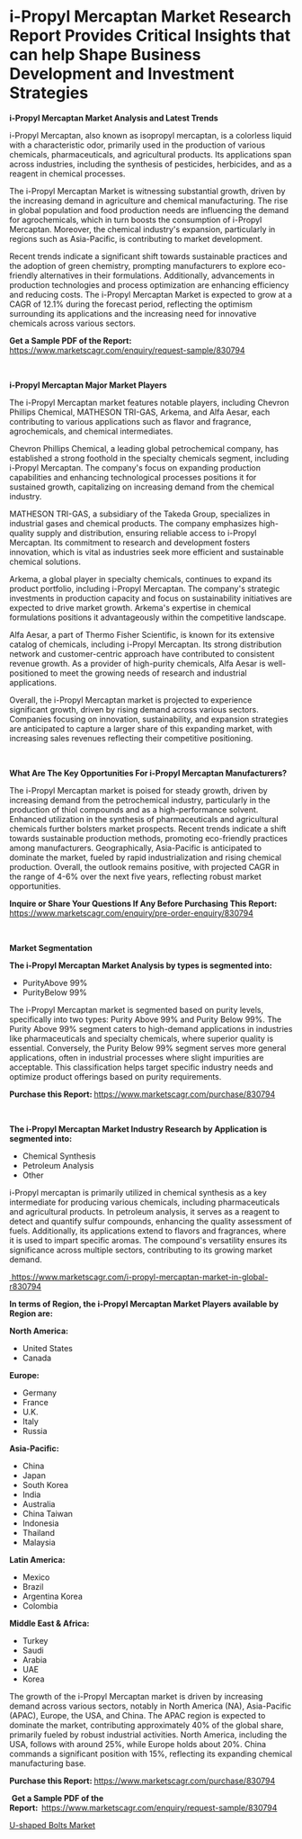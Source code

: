 <p><h1>i-Propyl Mercaptan Market Research Report Provides Critical Insights that can help Shape Business Development and Investment Strategies</h1></p><p><strong>i-Propyl Mercaptan Market Analysis and Latest Trends</strong></p>
<p><p>i-Propyl Mercaptan, also known as isopropyl mercaptan, is a colorless liquid with a characteristic odor, primarily used in the production of various chemicals, pharmaceuticals, and agricultural products. Its applications span across industries, including the synthesis of pesticides, herbicides, and as a reagent in chemical processes.</p><p>The i-Propyl Mercaptan Market is witnessing substantial growth, driven by the increasing demand in agriculture and chemical manufacturing. The rise in global population and food production needs are influencing the demand for agrochemicals, which in turn boosts the consumption of i-Propyl Mercaptan. Moreover, the chemical industry's expansion, particularly in regions such as Asia-Pacific, is contributing to market development. </p><p>Recent trends indicate a significant shift towards sustainable practices and the adoption of green chemistry, prompting manufacturers to explore eco-friendly alternatives in their formulations. Additionally, advancements in production technologies and process optimization are enhancing efficiency and reducing costs. The i-Propyl Mercaptan Market is expected to grow at a CAGR of 12.1% during the forecast period, reflecting the optimism surrounding its applications and the increasing need for innovative chemicals across various sectors.</p></p>
<p><strong>Get a Sample PDF of the Report:&nbsp;</strong> <a href="https://www.marketscagr.com/enquiry/request-sample/830794?utm_campaign=2648&utm_medium=2&utm_source=Github&utm_content=ia&utm_term=25032025&utm_id=i-propyl-mercaptan">https://www.marketscagr.com/enquiry/request-sample/830794</a></p>
<p>&nbsp;</p>
<p><strong>i-Propyl Mercaptan Major Market Players</strong></p>
<p><p>The i-Propyl Mercaptan market features notable players, including Chevron Phillips Chemical, MATHESON TRI-GAS, Arkema, and Alfa Aesar, each contributing to various applications such as flavor and fragrance, agrochemicals, and chemical intermediates. </p><p>Chevron Phillips Chemical, a leading global petrochemical company, has established a strong foothold in the specialty chemicals segment, including i-Propyl Mercaptan. The company's focus on expanding production capabilities and enhancing technological processes positions it for sustained growth, capitalizing on increasing demand from the chemical industry. </p><p>MATHESON TRI-GAS, a subsidiary of the Takeda Group, specializes in industrial gases and chemical products. The company emphasizes high-quality supply and distribution, ensuring reliable access to i-Propyl Mercaptan. Its commitment to research and development fosters innovation, which is vital as industries seek more efficient and sustainable chemical solutions.</p><p>Arkema, a global player in specialty chemicals, continues to expand its product portfolio, including i-Propyl Mercaptan. The company's strategic investments in production capacity and focus on sustainability initiatives are expected to drive market growth. Arkema's expertise in chemical formulations positions it advantageously within the competitive landscape.</p><p>Alfa Aesar, a part of Thermo Fisher Scientific, is known for its extensive catalog of chemicals, including i-Propyl Mercaptan. Its strong distribution network and customer-centric approach have contributed to consistent revenue growth. As a provider of high-purity chemicals, Alfa Aesar is well-positioned to meet the growing needs of research and industrial applications.</p><p>Overall, the i-Propyl Mercaptan market is projected to experience significant growth, driven by rising demand across various sectors. Companies focusing on innovation, sustainability, and expansion strategies are anticipated to capture a larger share of this expanding market, with increasing sales revenues reflecting their competitive positioning.</p></p>
<p>&nbsp;</p>
<p><strong>What Are The Key Opportunities For i-Propyl Mercaptan Manufacturers?</strong></p>
<p><p>The i-Propyl Mercaptan market is poised for steady growth, driven by increasing demand from the petrochemical industry, particularly in the production of thiol compounds and as a high-performance solvent. Enhanced utilization in the synthesis of pharmaceuticals and agricultural chemicals further bolsters market prospects. Recent trends indicate a shift towards sustainable production methods, promoting eco-friendly practices among manufacturers. Geographically, Asia-Pacific is anticipated to dominate the market, fueled by rapid industrialization and rising chemical production. Overall, the outlook remains positive, with projected CAGR in the range of 4-6% over the next five years, reflecting robust market opportunities.</p></p>
<p><strong>Inquire or Share Your Questions If Any Before Purchasing This Report:</strong> <a href="https://www.marketscagr.com/enquiry/pre-order-enquiry/830794?utm_campaign=2648&utm_medium=2&utm_source=Github&utm_content=ia&utm_term=25032025&utm_id=i-propyl-mercaptan">https://www.marketscagr.com/enquiry/pre-order-enquiry/830794</a></p>
<p>&nbsp;</p>
<p><strong>Market Segmentation</strong></p>
<p><strong>The i-Propyl Mercaptan Market Analysis by types is segmented into:</strong></p>
<p><ul><li>PurityAbove 99%</li><li>PurityBelow 99%</li></ul></p>
<p><p>The i-Propyl Mercaptan market is segmented based on purity levels, specifically into two types: Purity Above 99% and Purity Below 99%. The Purity Above 99% segment caters to high-demand applications in industries like pharmaceuticals and specialty chemicals, where superior quality is essential. Conversely, the Purity Below 99% segment serves more general applications, often in industrial processes where slight impurities are acceptable. This classification helps target specific industry needs and optimize product offerings based on purity requirements.</p></p>
<p><strong>Purchase this Report:&nbsp;</strong><a href="https://www.marketscagr.com/purchase/830794?utm_campaign=2648&utm_medium=2&utm_source=Github&utm_content=ia&utm_term=25032025&utm_id=i-propyl-mercaptan">https://www.marketscagr.com/purchase/830794</a></p>
<p>&nbsp;</p>
<p><strong>The i-Propyl Mercaptan Market Industry Research by Application is segmented into:</strong></p>
<p><ul><li>Chemical Synthesis</li><li>Petroleum Analysis</li><li>Other</li></ul></p>
<p><p>i-Propyl mercaptan is primarily utilized in chemical synthesis as a key intermediate for producing various chemicals, including pharmaceuticals and agricultural products. In petroleum analysis, it serves as a reagent to detect and quantify sulfur compounds, enhancing the quality assessment of fuels. Additionally, its applications extend to flavors and fragrances, where it is used to impart specific aromas. The compound's versatility ensures its significance across multiple sectors, contributing to its growing market demand.</p></p>
<p><a href="https://www.marketscagr.com/i-propyl-mercaptan-market-in-global-r830794?utm_campaign=2648&utm_medium=2&utm_source=Github&utm_content=ia&utm_term=25032025&utm_id=i-propyl-mercaptan">&nbsp;https://www.marketscagr.com/i-propyl-mercaptan-market-in-global-r830794</a></p>
<p><strong>In terms of Region, the i-Propyl Mercaptan Market Players available by Region are:</strong></p>
<p>
    <p> <strong> North America: </strong>
        <ul>
            <li>United States</li>
            <li>Canada</li>
        </ul>
        </p> 
    <p> <strong> Europe: </strong>
        <ul>
            <li>Germany</li>
            <li>France</li>
            <li>U.K.</li>
            <li>Italy</li>
            <li>Russia</li>
        </ul>
        </p> 
    <p> <strong> Asia-Pacific: </strong>
        <ul>
            <li>China</li>
            <li>Japan</li>
            <li>South Korea</li>
            <li>India</li>
            <li>Australia</li>
            <li>China Taiwan</li>
            <li>Indonesia</li>
            <li>Thailand</li>
            <li>Malaysia</li>
        </ul>
        </p> 
    <p> <strong> Latin America: </strong>
        <ul>
            <li>Mexico</li>
            <li>Brazil</li>
            <li>Argentina Korea</li>
            <li>Colombia</li>
        </ul>
        </p> 
    <p> <strong> Middle East & Africa: </strong>
        <ul>
            <li>Turkey</li>
            <li>Saudi</li>
            <li>Arabia</li>
            <li>UAE</li>
            <li>Korea</li>
        </ul>
    </p>
    </p>
<p><p>The growth of the i-Propyl Mercaptan market is driven by increasing demand across various sectors, notably in North America (NA), Asia-Pacific (APAC), Europe, the USA, and China. The APAC region is expected to dominate the market, contributing approximately 40% of the global share, primarily fueled by robust industrial activities. North America, including the USA, follows with around 25%, while Europe holds about 20%. China commands a significant position with 15%, reflecting its expanding chemical manufacturing base.</p></p>
<p><strong>Purchase this Report: </strong><a href="https://www.marketscagr.com/purchase/830794?utm_campaign=2648&utm_medium=2&utm_source=Github&utm_content=ia&utm_term=25032025&utm_id=i-propyl-mercaptan">https://www.marketscagr.com/purchase/830794</a></p>
<p>&nbsp;<strong>Get a Sample PDF of the Report:&nbsp;&nbsp;</strong><a href="https://www.marketscagr.com/enquiry/request-sample/830794?utm_campaign=2648&utm_medium=2&utm_source=Github&utm_content=ia&utm_term=25032025&utm_id=i-propyl-mercaptan">https://www.marketscagr.com/enquiry/request-sample/830794</a></p>
<p><strong></strong></p>
<p><p><a href="https://github.com/pearlinewhite4692/Market-Research-Report-List-1/blob/main/u-shaped-bolts-market.md?utm_campaign=2648&utm_medium=2&utm_source=Github&utm_content=ia&utm_term=25032025&utm_id=i-propyl-mercaptan">U-shaped Bolts Market</a></p></p>